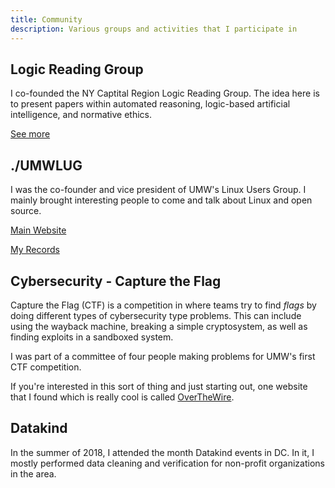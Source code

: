 ```yaml
---
title: Community
description: Various groups and activities that I participate in
---
```


## Logic Reading Group
I co-founded the NY Captital Region Logic Reading Group.
The idea here is to present papers within automated reasoning,
logic-based artificial intelligence, and normative ethics.

[See more](logic-reading-group)

## ./UMWLUG
I was the co-founder and vice president of UMW's Linux Users Group. I mainly brought interesting people to come and talk about Linux and open source.

[Main Website](https://umwlug.github.io/)

[My Records](umwlug)

## Cybersecurity - Capture the Flag
Capture the Flag (CTF) is a competition in where teams try to find *flags* by doing different types of cybersecurity type problems. This can include using the wayback machine, breaking a simple cryptosystem, as well as finding exploits in a sandboxed system. 

I was part of a committee of four people making problems for UMW's first CTF competition.

If you're interested in this sort of thing and just starting out, one website that I found which is really cool is called [OverTheWire](https://overthewire.org/wargames/bandit/).

## Datakind

In the summer of 2018, I attended the month Datakind events in DC. In it, I mostly performed data cleaning and verification for non-profit organizations in the area.

